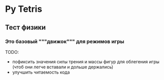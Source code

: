 # Py Tetris

## Тест физики

### Это базовый """движок""" для режимов игры 

TODO: 
* пофиксить значения силы трения и массы фигур для облегения игры (чтоб они легче вставали и дольше держались)
* улучшить читаемость кода
